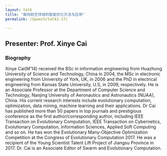 ```yaml
---
layout: talk
title: "面向航空领域的智能优化方法与应用"
permalink: /Speech/talk1-17/

---
```


<div class="talk-container">
    <div class="talk-header">
        <h2>Presenter: Prof. Xinye Cai</h2>
    </div>
    <h3>Biography</h3>
    <p>
Xinye Cai(M’14) received the BSc in information engineering from Huazhong University of Science and Technology, China in 2004, the MSc in electronic engineering from University of York, UK, in 2006 and the PhD in electrical engineering from Kansas State University, U.S, in 2009, respectively. He is an Associate Professor at the Department of Computer Science and Technology, Nanjing University of Aeronautics and Astronautics (NUAA), China. His current research interests include evolutionary computation, optimization, data mining, machine learning and their applications. Dr Cai has published more than 50 papers in top journals and prestigious conference as the first author/corresponding author, including IEEE Transaction on Evolutionary Computation, IEEE Transaction on Cybernetics, Evolutionary Computation, Information Sciences, Applied Soft Computing and so on. He has won the Evolutionary Many-Objective Optimization Competition at the Congress of Evolutionary Computation 2017. He was a recipient of the Young Scientist Talent Lift Project of Jiangsu Province in 2017. Dr. Cai is an Associate Editor of Swarm and Evolutionary Computation.
    </p>
</div>

